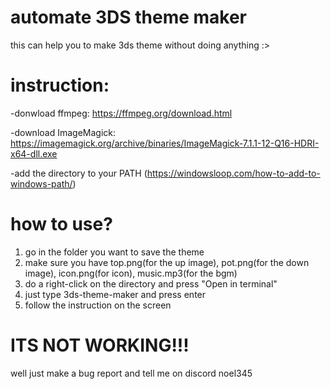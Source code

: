 # automate 3DS theme maker
this can help you to make 3ds theme without doing anything :>

# instruction:

-donwload ffmpeg: https://ffmpeg.org/download.html

-download ImageMagick: https://imagemagick.org/archive/binaries/ImageMagick-7.1.1-12-Q16-HDRI-x64-dll.exe

-add the directory to your PATH (https://windowsloop.com/how-to-add-to-windows-path/)

# how to use?
1) go in the folder you want to save the theme
2) make sure you have top.png(for the up image), pot.png(for the down image), icon.png(for icon), music.mp3(for the bgm)
3) do a right-click on the directory and press "Open in terminal"
4) just type 3ds-theme-maker and press enter
5) follow the instruction on the screen


# ITS NOT WORKING!!!
well just make a bug report and tell me on discord noel345

